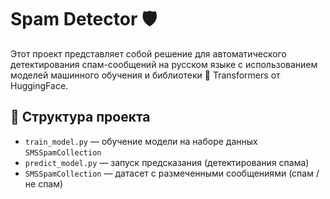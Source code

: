 # Spam Detector 🛡️

Этот проект представляет собой решение для автоматического детектирования спам-сообщений на русском языке с использованием моделей машинного обучения и библиотеки 🤗 Transformers от HuggingFace.

## 📂 Структура проекта

- `train_model.py` — обучение модели на наборе данных `SMSSpamCollection`
- `predict_model.py` — запуск предсказания (детектирования спама)
- `SMSSpamCollection` — датасет с размеченными сообщениями (спам / не спам)

